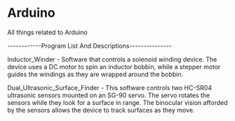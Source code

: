 # Arduino
All things related to Arduino

------------Program List And Descriptions---------------

Inductor_Winder - Software that controls a solenoid winding device. The device uses a DC motor to spin an inductor bobbin, while a stepper motor guides the windings as they are wrapped around the bobbin.

Dual_Ultrasonic_Surface_Finder - This software controls two HC-SR04 ultrasonic sensors mounted on an SG-90 servo. The servo rotates the sensors while they look for a surface in range. The binocular vision afforded by the sensors allows the device to track surfaces as they move.
  
